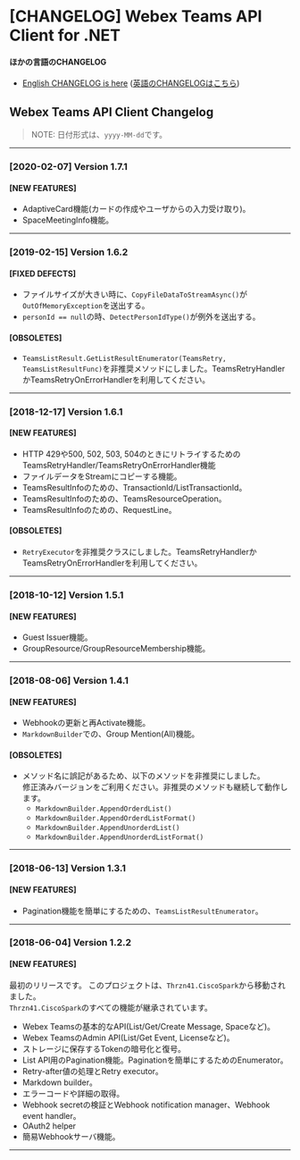 # [CHANGELOG] Webex Teams API Client for .NET

#### ほかの言語のCHANGELOG
* [English CHANGELOG is here](https://github.com/thrzn41/WebexTeamsAPIClient/blob/master/CHANGELOG.md) ([英語のCHANGELOGはこちら](https://github.com/thrzn41/WebexTeamsAPIClient/blob/master/CHANGELOG.md))


## Webex Teams API Client Changelog

> NOTE: 日付形式は、`yyyy-MM-dd`です。

---
### [2020-02-07] Version 1.7.1

#### [NEW FEATURES]

* AdaptiveCard機能(カードの作成やユーザからの入力受け取り)。
* SpaceMeetingInfo機能。

---
### [2019-02-15] Version 1.6.2

#### [FIXED DEFECTS]
* ファイルサイズが大きい時に、`CopyFileDataToStreamAsync()`が`OutOfMemoryException`を送出する。
* `personId == null`の時、`DetectPersonIdType()`が例外を送出する。

#### [OBSOLETES]
* `TeamsListResult.GetListResultEnumerator(TeamsRetry, TeamsListResultFunc)`を非推奨メソッドにしました。TeamsRetryHandlerかTeamsRetryOnErrorHandlerを利用してください。

---
### [2018-12-17] Version 1.6.1

#### [NEW FEATURES]

* HTTP 429や500, 502, 503, 504のときにリトライするためのTeamsRetryHandler/TeamsRetryOnErrorHandler機能
* ファイルデータをStreamにコピーする機能。
* TeamsResultInfoのための、TransactionId/ListTransactionId。
* TeamsResultInfoのための、TeamsResourceOperation。
* TeamsResultInfoのための、RequestLine。

#### [OBSOLETES]
* `RetryExecutor`を非推奨クラスにしました。TeamsRetryHandlerかTeamsRetryOnErrorHandlerを利用してください。

---
### [2018-10-12] Version 1.5.1

#### [NEW FEATURES]

* Guest Issuer機能。
* GroupResource/GroupResourceMembership機能。

---
### [2018-08-06] Version 1.4.1

#### [NEW FEATURES]

* Webhookの更新と再Activate機能。
* `MarkdownBuilder`での、Group Mention(All)機能。

#### [OBSOLETES]

* メソッド名に誤記があるため、以下のメソッドを非推奨にしました。  
修正済みバージョンをご利用ください。非推奨のメソッドも継続して動作します。
  * `MarkdownBuilder.AppendOrderdList()`
  * `MarkdownBuilder.AppendOrderdListFormat()`
  * `MarkdownBuilder.AppendUnorderdList()`
  * `MarkdownBuilder.AppendUnorderdListFormat()`

---
### [2018-06-13] Version 1.3.1

#### [NEW FEATURES]

* Pagination機能を簡単にするための、`TeamsListResultEnumerator`。

---
### [2018-06-04] Version 1.2.2

#### [NEW FEATURES]
最初のリリースです。
このプロジェクトは、`Thrzn41.CiscoSpark`から移動されました。  
`Thrzn41.CiscoSpark`のすべての機能が継承されています。

* Webex Teamsの基本的なAPI(List/Get/Create Message, Spaceなど)。
* Webex TeamsのAdmin API(List/Get Event, Licenseなど)。
* ストレージに保存するTokenの暗号化と復号。
* List API用のPagination機能。Paginationを簡単にするためのEnumerator。
* Retry-after値の処理とRetry executor。
* Markdown builder。
* エラーコードや詳細の取得。
* Webhook secretの検証とWebhook notification manager、Webhook event handler。
* OAuth2 helper
* 簡易Webhookサーバ機能。

---
